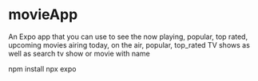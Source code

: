 # movieApp

An Expo app that you can use to see the now playing, popular, top rated, upcoming movies
airing today, on the air, popular, top_rated TV shows
as well as search tv show or movie with name


npm install
npx expo
